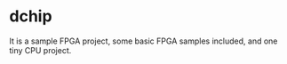 # dchip

It is a sample FPGA project, some basic FPGA samples included, and one tiny CPU project.


